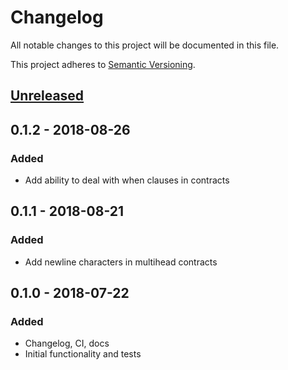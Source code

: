 # Changelog
All notable changes to this project will be documented in this file.

This project adheres to [Semantic Versioning](http://semver.org/spec/v2.0.0.html).

## [Unreleased]

## 0.1.2 - 2018-08-26
### Added
- Add ability to deal with when clauses in contracts

## 0.1.1 - 2018-08-21
### Added
- Add newline characters in multihead contracts

## 0.1.0 - 2018-07-22
### Added
- Changelog, CI, docs
- Initial functionality and tests

[Unreleased]: https://github.com/asummers/erlex/compare/v0.1.2...HEAD
[0.1.1...0.1.2]: https://github.com/asummers/erlex/compare/v0.1.1...0.1.2
[0.1.0...0.1.1]: https://github.com/asummers/erlex/compare/v0.1.0...0.1.1
